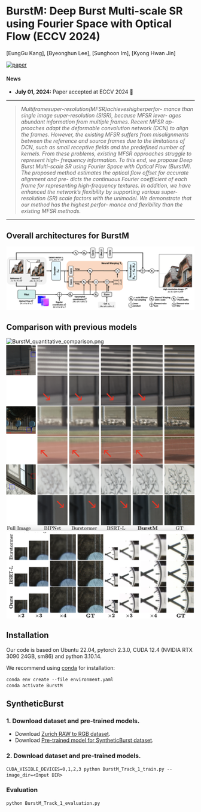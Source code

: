 # BurstM: Deep Burst Multi-scale SR using Fourier Space with Optical Flow (ECCV 2024)

[EungGu Kang], [Byeonghun Lee], [Sunghoon Im], [Kyong Hwan Jin]

[![paper](https://img.shields.io/badge/arXiv-Paper-<COLOR>.svg)](https://arxiv.org/pdf/2304.01194.pdf)

#### News
- **July 01, 2024:** Paper accepted at ECCV 2024 :tada:

<hr />

> *Multiframesuper-resolution(MFSR)achieveshigherperfor- mance than single image super-resolution (SISR), because MFSR lever- ages abundant information from multiple frames. Recent MFSR ap- proaches adapt the deformable convolution network (DCN) to align the frames. However, the existing MFSR suffers from misalignments between the reference and source frames due to the limitations of DCN, such as small receptive fields and the predefined number of kernels. From these problems, existing MFSR approaches struggle to represent high- frequency information. To this end, we propose Deep Burst Multi-scale SR using Fourier Space with Optical Flow (BurstM). The proposed method estimates the optical flow offset for accurate alignment and pre- dicts the continuous Fourier coefficient of each frame for representing high-frequency textures. In addition, we have enhanced the network’s flexibility by supporting various super-resolution (SR) scale factors with the unimodel. We demonstrate that our method has the highest perfor- mance and flexibility than the existing MFSR methods.*
<hr />

## Overall architectures for BurstM
![BurstM_overall_architecture.png](figs/BurstM_overall_architecture.png)


## Comparison with previous models
![BurstM_quantitative_comparison.png](figs/BurstM_quantitative_comparison.png.png)
![BurstM_BurstSR_x4_result.png](figs/BurstM_BurstSR_x4_result.png)
![BurstM_BurstSR_multiscale.png](figs/BurstM_BurstSR_multiscale.png)



## Installation

Our code is based on Ubuntu 22.04, pytorch 2.3.0, CUDA 12.4 (NVIDIA RTX 3090 24GB, sm86) and python 3.10.14.

We recommend using [conda](https://www.anaconda.com/distribution/) for installation:
```
conda env create --file environment.yaml
conda activate BurstM
```

## SyntheticBurst
### 1. Download dataset and pre-trained models.

- Download [Zurich RAW to RGB dataset](http://people.ee.ethz.ch/~ihnatova/pynet.html#dataset).
- Download [Pre-trained model for SyntheticBurst dataset](http://people.ee.ethz.ch/~ihnatova/pynet.html#dataset).

### 2. Download dataset and pre-trained models.
```
CUDA_VISIBLE_DEVICES=0,1,2,3 python BurstM_Track_1_train.py --image_dir=<Input DIR>
```

### Evaluation
```
python BurstM_Track_1_evaluation.py
```
